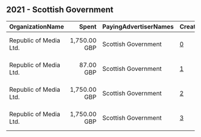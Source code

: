 ## 2021 - Scottish Government 
|OrganizationName|Spent|PayingAdvertiserNames|CreativeUrls|Impressions|Genders|AgeBrackets|CountryCodes|BillingAddresses|CandidateBallotInformation|
|:---|---:|:---|:---|---:|:---|:---|:---|:---|:---|
|Republic of Media Ltd.|1,750.00 GBP|Scottish Government|[0](https://www.snap.com/political-ads/asset/13784953088a48d54daeef212db1f264ee74711cf21bff0135bd37f3cc5d7ee3?mediaType=mp4)|236,297||18+|united kingdom|"4th Floor, Nova House,Edinburgh,EH3 9QQ,GB"||
|Republic of Media Ltd.|87.00 GBP|Scottish Government|[1](https://www.snap.com/political-ads/asset/0f0db71db8a3f8ce82c96b15713821c74d30718b9dc357398226b97e055a64ee?mediaType=jpg)|50,893||18-24|united kingdom|"4th Floor, Nova House,Edinburgh,EH3 9QQ,GB"||
|Republic of Media Ltd.|1,750.00 GBP|Scottish Government|[2](https://www.snap.com/political-ads/asset/1ba42a31070cca3e6ae4038bed4eb5f7cfc455c1ca97e4d48a05b81beee1e552?mediaType=mp4)|232,773||18+|united kingdom|"4th Floor, Nova House,Edinburgh,EH3 9QQ,GB"||
|Republic of Media Ltd.|1,750.00 GBP|Scottish Government|[3](https://www.snap.com/political-ads/asset/1ba42a31070cca3e6ae4038bed4eb5f7cfc455c1ca97e4d48a05b81beee1e552?mediaType=mp4)|232,581||18+|united kingdom|"4th Floor, Nova House,Edinburgh,EH3 9QQ,GB"||
